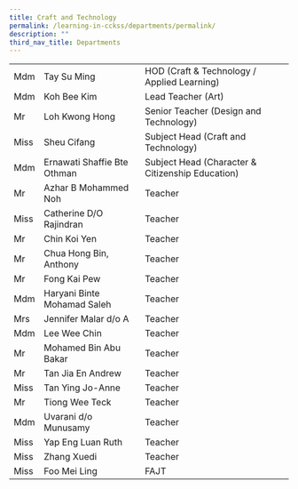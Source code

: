 ```yaml
---
title: Craft and Technology
permalink: /learning-in-cckss/departments/permalink/
description: ""
third_nav_title: Departments
---
```

|  	|  	|  |
|---	|---	|---	|
|  	Mdm	|  	Tay Su Ming	|  	HOD (Craft & Technology / Applied Learning)	|  
|  	Mdm	|  	Koh Bee Kim 	|  	Lead Teacher (Art) 	|  
|  	Mr	|  	Loh Kwong Hong	|  	Senior Teacher (Design and Technology)	|  
|  	Miss	|  	Sheu Cifang	|  	Subject Head (Craft and Technology)	|  
|  	Mdm	|  	Ernawati Shaffie Bte Othman	|  	Subject Head (Character & Citizenship Education)	|  
|  	Mr	|  	Azhar B Mohammed Noh	|  	Teacher	|  
|  	Miss	|  	Catherine D/O Rajindran	|  	Teacher	|  
|  	Mr	|  	Chin Koi Yen	|  	Teacher	|  
|  	Mr	|  	Chua Hong Bin, Anthony	|  	Teacher	|  
|  	Mr	|  	Fong Kai Pew	|  	Teacher	|  
|  	Mdm	|  	Haryani Binte Mohamad Saleh	|  	Teacher	|  
|  	Mrs	|  	Jennifer Malar d/o A	|  	Teacher	|  
|  	Mdm	|  	Lee Wee Chin	|  	Teacher	|  
|  	Mr	|  	Mohamed Bin Abu Bakar	|  	Teacher	|  
|  	Mr	|  	Tan Jia En Andrew	|  	Teacher	|  
|  	Miss	|  	Tan Ying Jo-Anne	|  	Teacher	|  
|  	Mr	|  	Tiong Wee Teck	|  	Teacher	|  
|  	Mdm	|  	Uvarani d/o Munusamy	|  	Teacher	|  
|  	Miss	|  	Yap Eng Luan Ruth	|  	Teacher	|  
|  	Miss	|  	Zhang Xuedi	|  	Teacher	|  
|  	Miss	|  	Foo Mei Ling	|  	FAJT	|
